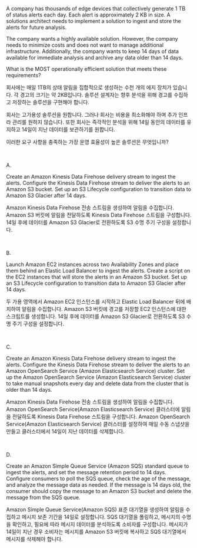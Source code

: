A company has thousands of edge devices that collectively generate 1 TB of status alerts each day. Each alert is approximately 2 KB in size. A solutions architect needs to implement a solution to ingest and store the alerts for future analysis.

The company wants a highly available solution. However, the company needs to minimize costs and does not want to manage additional infrastructure. Additionally, the company wants to keep 14 days of data available for immediate analysis and archive any data older than 14 days.

What is the MOST operationally efficient solution that meets these requirements?

회사에는 매일 1TB의 상태 알림을 집합적으로 생성하는 수천 개의 에지 장치가 있습니다. 각 경고의 크기는 약 2KB입니다. 솔루션 설계자는 향후 분석을 위해 경고를 수집하고 저장하는 솔루션을 구현해야 합니다.

회사는 고가용성 솔루션을 원합니다. 그러나 회사는 비용을 최소화​해야 하며 추가 인프라 관리를 원하지 않습니다. 또한 회사는 즉각적인 분석을 위해 14일 동안의 데이터를 유지하고 14일이 지난 데이터를 보관하기를 원합니다.

이러한 요구 사항을 충족하는 가장 운영 효율성이 높은 솔루션은 무엇입니까?

​

A.

Create an Amazon Kinesis Data Firehose delivery stream to ingest the alerts. Configure the Kinesis Data Firehose stream to deliver the alerts to an Amazon S3 bucket. Set up an S3 Lifecycle configuration to transition data to Amazon S3 Glacier after 14 days.

Amazon Kinesis Data Firehose 전송 스트림을 생성하여 알림을 수집합니다. Amazon S3 버킷에 알림을 전달하도록 Kinesis Data Firehose 스트림을 구성합니다. 14일 후에 데이터를 Amazon S3 Glacier로 전환하도록 S3 수명 주기 구성을 설정합니다.

​

B.

Launch Amazon EC2 instances across two Availability Zones and place them behind an Elastic Load Balancer to ingest the alerts. Create a script on the EC2 instances that will store the alerts in an Amazon S3 bucket. Set up an S3 Lifecycle configuration to transition data to Amazon S3 Glacier after 14 days.

두 가용 영역에서 Amazon EC2 인스턴스를 시작하고 Elastic Load Balancer 뒤에 배치하여 알림을 수집합니다. Amazon S3 버킷에 경고를 저장할 EC2 인스턴스에 대한 스크립트를 생성합니다. 14일 후에 데이터를 Amazon S3 Glacier로 전환하도록 S3 수명 주기 구성을 설정합니다.

​

C.

Create an Amazon Kinesis Data Firehose delivery stream to ingest the alerts. Configure the Kinesis Data Firehose stream to deliver the alerts to an Amazon OpenSearch Service (Amazon Elasticsearch Service) cluster. Set up the Amazon OpenSearch Service (Amazon Elasticsearch Service) cluster to take manual snapshots every day and delete data from the cluster that is older than 14 days.

Amazon Kinesis Data Firehose 전송 스트림을 생성하여 알림을 수집합니다. Amazon OpenSearch Service(Amazon Elasticsearch Service) 클러스터에 알림을 전달하도록 Kinesis Data Firehose 스트림을 구성합니다. Amazon OpenSearch Service(Amazon Elasticsearch Service) 클러스터를 설정하여 매일 수동 스냅샷을 만들고 클러스터에서 14일이 지난 데이터를 삭제합니다.

​

D.

Create an Amazon Simple Queue Service (Amazon SQS) standard queue to ingest the alerts, and set the message retention period to 14 days. Configure consumers to poll the SQS queue, check the age of the message, and analyze the message data as needed. If the message is 14 days old, the consumer should copy the message to an Amazon S3 bucket and delete the message from the SQS queue.

Amazon Simple Queue Service(Amazon SQS) 표준 대기열을 생성하여 알림을 수집하고 메시지 보존 기간을 14일로 설정합니다. SQS 대기열을 폴링하고, 메시지의 수명을 확인하고, 필요에 따라 메시지 데이터를 분석하도록 소비자를 구성합니다. 메시지가 14일이 지난 경우 소비자는 메시지를 Amazon S3 버킷에 복사하고 SQS 대기열에서 메시지를 삭제해야 합니다.